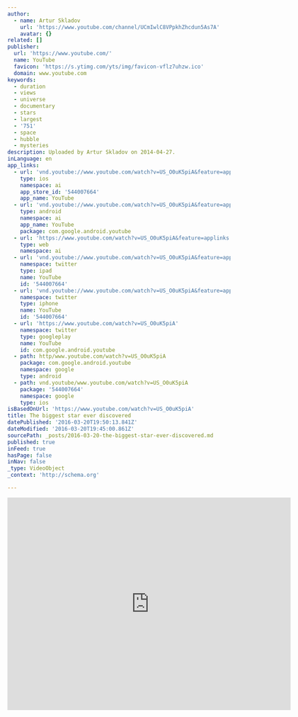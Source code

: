 ```yaml
---
author:
  - name: Artur Skladov
    url: 'https://www.youtube.com/channel/UCmIwlC8VPpkhZhcdun5As7A'
    avatar: {}
related: []
publisher:
  url: 'https://www.youtube.com/'
  name: YouTube
  favicon: 'https://s.ytimg.com/yts/img/favicon-vflz7uhzw.ico'
  domain: www.youtube.com
keywords:
  - duration
  - views
  - universe
  - documentary
  - stars
  - largest
  - '751'
  - space
  - hubble
  - mysteries
description: Uploaded by Artur Skladov on 2014-04-27.
inLanguage: en
app_links:
  - url: 'vnd.youtube://www.youtube.com/watch?v=US_O0uK5piA&feature=applinks'
    type: ios
    namespace: ai
    app_store_id: '544007664'
    app_name: YouTube
  - url: 'vnd.youtube://www.youtube.com/watch?v=US_O0uK5piA&feature=applinks'
    type: android
    namespace: ai
    app_name: YouTube
    package: com.google.android.youtube
  - url: 'https://www.youtube.com/watch?v=US_O0uK5piA&feature=applinks'
    type: web
    namespace: ai
  - url: 'vnd.youtube://www.youtube.com/watch?v=US_O0uK5piA&feature=applinks'
    namespace: twitter
    type: ipad
    name: YouTube
    id: '544007664'
  - url: 'vnd.youtube://www.youtube.com/watch?v=US_O0uK5piA&feature=applinks'
    namespace: twitter
    type: iphone
    name: YouTube
    id: '544007664'
  - url: 'https://www.youtube.com/watch?v=US_O0uK5piA'
    namespace: twitter
    type: googleplay
    name: YouTube
    id: com.google.android.youtube
  - path: http/www.youtube.com/watch?v=US_O0uK5piA
    package: com.google.android.youtube
    namespace: google
    type: android
  - path: vnd.youtube/www.youtube.com/watch?v=US_O0uK5piA
    package: '544007664'
    namespace: google
    type: ios
isBasedOnUrl: 'https://www.youtube.com/watch?v=US_O0uK5piA'
title: The biggest star ever discovered
datePublished: '2016-03-20T19:50:13.841Z'
dateModified: '2016-03-20T19:45:00.861Z'
sourcePath: _posts/2016-03-20-the-biggest-star-ever-discovered.md
published: true
inFeed: true
hasPage: false
inNav: false
_type: VideoObject
_context: 'http://schema.org'

---
```

<iframe src="https://cdn.embedly.com/widgets/media.html?src=https%3A%2F%2Fwww.youtube.com%2Fembed%2FUS_O0uK5piA%3Ffeature%3Doembed&amp;url=https%3A%2F%2Fwww.youtube.com%2Fwatch%3Fv%3DUS_O0uK5piA&amp;image=https%3A%2F%2Fi.ytimg.com%2Fvi%2FUS_O0uK5piA%2Fhqdefault.jpg&amp;key=b7d04c9b404c499eba89ee7072e1c4f7&amp;type=text%2Fhtml&amp;schema=youtube" width="640" height="480" scrolling="no" frameborder="0" allowfullscreen="allowfullscreen" style=""></iframe>